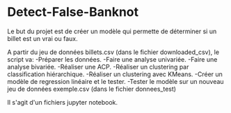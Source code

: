 # Detect-False-Banknot
Le but du projet est de créer un modèle qui permette de déterminer si un billet est un vrai ou faux.

A partir du jeu de données billets.csv (dans le fichier downloaded_csv), le script va:
-Préparer les données.
-Faire une analyse univariée.
-Faire une analyse bivariée.
-Réaliser une ACP.
-Réaliser un clustering par classification hiérarchique.
-Réaliser un clustering avec KMeans.
-Créer un modèle de regression linéaire et le tester.
-Tester le modèle sur un nouveau jeu de données exemple.csv (dans le fichier donnees_test)

Il s'agit d'un fichiers jupyter notebook.
